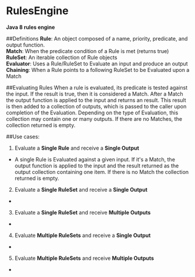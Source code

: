 # RulesEngine
**Java 8 rules engine**

##Definitions
**Rule**: An object composed of a name, priority, predicate, and output function.  
**Match**: When the predicate condition of a Rule is met (returns true)  
**RuleSet**: An iterable collection of Rule objects  
**Evaluator**: Uses a Rule/RuleSet to Evaluate an input and produce an output  
**Chaining**: When a Rule points to a following RuleSet to be Evaluated upon a Match   

##Evaluating Rules
When a rule is evaluated, its predicate is tested against the input. If the result is true, then it is considered a Match. After a Match the output function is applied to the input and returns an result. This result is then added to a collection of outputs, which is passed to the caller upon completion of the Evaluation. Depending on the type of Evaluation, this collection may contain one or many outputs. If there are no Matches, the collection returned is empty.

##Use cases:
1. Evaluate a **Single Rule** and receive a **Single Output**
* A single Rule is Evaluated against a given input. If it's a Match, the output function is applied to the input and the result returned as the output collection containing one item. If there is no Match the collection returned is empty.
  
2. Evaluate a **Single RuleSet** and receive a **Single Output**
  *
   
3. Evaluate a **Single RuleSet** and receive **Multiple Outputs**
  *
   
4. Evaluate **Multiple RuleSets** and receive a **Single Output**
  *
   
5. Evaluate **Multiple RuleSets** and receive **Multiple Outputs**
  *